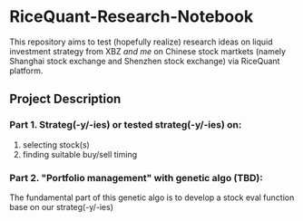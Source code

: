 # RiceQuant-Research-Notebook

This repository aims to test (hopefully realize) research ideas on liquid investment strategy from XBZ *and me* on Chinese stock martkets (namely Shanghai stock exchange and Shenzhen stock exchange) via RiceQuant platform.

## Project Description
### Part 1. Strateg(-y/-ies) or tested strateg(-y/-ies) on:
1. selecting stock(s) 
2. finding suitable buy/sell timing 

### Part 2. "Portfolio management" with genetic algo (TBD):
The fundamental part of this genetic algo is to develop a stock eval function base on our strateg(-y/-ies)


